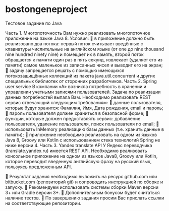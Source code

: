 # bostongeneproject
Тестовое задание по Java 
 
Часть 1. Многопоточность 
Вам нужно реализовать многопоточное приложение на языке Java 8. Условия:   в приложение должно быть реализовано два потока: первый поток считывает введённые с клавиатуры числительные на английском языке (от one до nine thousand nine hundred ninety nine) и помещает их в память, второй поток обращается к памяти один раз в пять секунд, извлекает (удаляет его из памяти) самое маленькое из записанных чисел и выводит его на экран;  задачу запрещается решать с помощью имеющихся потокозащищённых коллекций из пакета java.util.concurrent и других специальных библиотек от сторонних разработчиков. 
Часть 2. Spring user service В компании «А» возникла потребность в хранении и управлении учетными записями пользователей. Задача по реализации данных потребностей выпала Вам. Необходимо реализовать REST сервис отвечающий следующим требованиям:  данные пользователя, которые будут хранится: Фамилия, Имя, Дата рождения, email и пароль;  пароль пользователя должен храниться в безопасной форме;  функции, которые должен предоставлять сервис: добавление пользователя, удаление пользователя, поиск пользователя по email;  использовать InMemory реализацию базы данных (т.е. хранить данные в памяти);  приложение необходимо реализовать на одном из языков Java 8, Groovy или Kotlin c использованием стека технологий Spring не ниже версии 4. 
Часть 3. Yandex translate API У Яндекс переводчика (translate.yandex.ru) имеется REST API. Необходимо реализовать консольное приложение на одном из языков Java8, Groovy или Kotlin, которое переводит введенную английскую фразу на русский язык, пользуясь предложенным API. 
 
 Результат задания необходимо выложить на ресурс github.com или bitbucket.com (репозиторий git) и сопроводить инструкцией по сборке и запуску.   Рекомендуем использовать системы сборки Maven версии 3+ или Gradle версии 3+.  Дополнительным бонусом будет считаться наличие тестов.  По завершению задания просим Вас прислать ссылки на соответствующие репозитории. 
  
